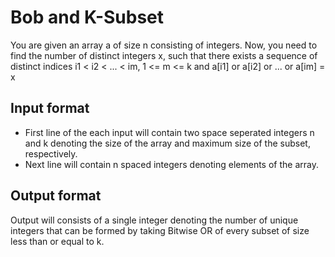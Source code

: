 # Bob and K-Subset

You are given an array a of size n consisting of integers. Now, you need to find the number of distinct integers x, such that there exists a sequence of distinct indices i1 < i2 < ... < im, 1 <= m <= k and a[i1] or a[i2] or ... or a[im] = x

## Input format

- First line of the each input will contain two space seperated integers n and k denoting the size of the array and maximum size of the subset, respectively.
- Next line will contain n spaced integers denoting elements of the array.

## Output format

Output will consists of a single integer denoting the number of unique integers that can be formed by taking Bitwise OR of every subset of size less than or equal to k.
